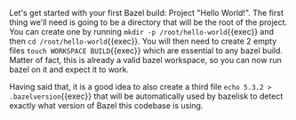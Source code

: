 Let's get started with your first Bazel build: Project "Hello World!". The first thing we'll need is going to be a directory that will be the root of the project. You can create one by running `mkdir -p /root/hello-world`{{exec}} and then `cd /root/hello-world`{{exec}}. You will then need to create 2 empty files `touch WORKSPACE BUILD`{{exec}} which are essential to any bazel build. Matter of fact, this is already a valid bazel workspace, so you can now run bazel on it and expect it to work.

Having said that, it is a good idea to also create a third file `echo 5.3.2 > .bazelversion`{{exec}} that will be automatically used by bazelisk to detect exactly what version of Bazel this codebase is using.